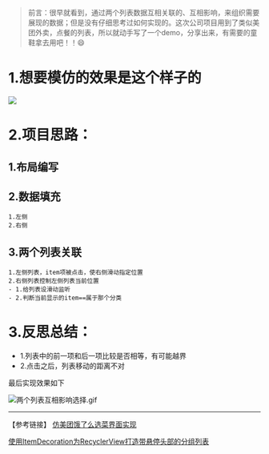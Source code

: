 > 前言：很早就看到，通过两个列表数据互相关联的、互相影响，来组织需要展现的数据；但是没有仔细思考过如何实现的。这次公司项目用到了类似美团外卖，点餐的列表，所以就动手写了一个demo，分享出来，有需要的童鞋拿去用吧！！😄


# 1.想要模仿的效果是这个样子的

![](https://img-blog.csdn.net/20161025110330370?watermark/2/text/aHR0cDovL2Jsb2cuY3Nkbi5uZXQv/font/5a6L5L2T/fontsize/400/fill/I0JBQkFCMA==/dissolve/70/gravity/SouthEast)

# 2.项目思路：
## 1.布局编写
## 2.数据填充
```
1.左侧
2.右侧
```
## 3.两个列表关联
```
1.左侧列表，item项被点击，使右侧滑动指定位置
2.右侧列表控制左侧列表当前位置
- 1.给列表设滑动监听
- 2.判断当前显示的item==属于那个分类
```

# 3.反思总结：

- 1.列表中的前一项和后一项比较是否相等，有可能越界
- 2.点击之后，列表移动的距离不对


最后实现效果如下

![两个列表互相影响选择.gif](https://upload-images.jianshu.io/upload_images/9093439-616220ee163fa966.gif?imageMogr2/auto-orient/strip)

------
【参考链接】
[仿美团饿了么选菜界面实现](https://blog.csdn.net/aa4100123/article/details/52919684)

[使用ItemDecoration为RecyclerView打造带悬停头部的分组列表](https://blog.csdn.net/zxt0601/article/details/52355199)
